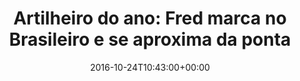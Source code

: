 ---
layout: post
title: "Artilheiro do ano: Fred marca no Brasileiro e se aproxima da ponta"
date: 2016-10-24T10:43:00+00:00
external_link: "http://globoesporte.globo.com/futebol/artilheiro-do-ano/noticia/2016/10/artilheiro-do-ano-fred-marca-no-brasileiro-e-se-aproxima-da-ponta.html"
categories: news globo.com
---